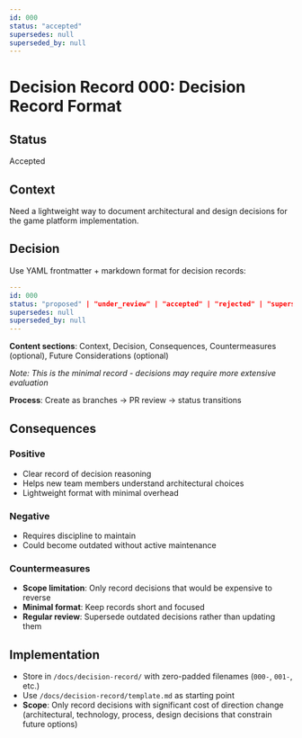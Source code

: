 ```yaml
---
id: 000
status: "accepted"
supersedes: null
superseded_by: null
---
```


# Decision Record 000: Decision Record Format

## Status

Accepted

## Context

Need a lightweight way to document architectural and design decisions for the game platform implementation.

## Decision

Use YAML frontmatter + markdown format for decision records:

```yaml
---
id: 000
status: "proposed" | "under_review" | "accepted" | "rejected" | "superseded"
supersedes: null
superseded_by: null
---
```

**Content sections**: Context, Decision, Consequences, Countermeasures (optional), Future Considerations (optional)

*Note: This is the minimal record - decisions may require more extensive evaluation*

**Process**: Create as branches → PR review → status transitions

## Consequences

### Positive

- Clear record of decision reasoning
- Helps new team members understand architectural choices
- Lightweight format with minimal overhead

### Negative

- Requires discipline to maintain
- Could become outdated without active maintenance

### Countermeasures

- **Scope limitation**: Only record decisions that would be expensive to reverse
- **Minimal format**: Keep records short and focused
- **Regular review**: Supersede outdated decisions rather than updating them

## Implementation

- Store in `/docs/decision-record/` with zero-padded filenames (`000-`, `001-`, etc.)
- Use `/docs/decision-record/template.md` as starting point
- **Scope**: Only record decisions with significant cost of direction change (architectural, technology, process, design decisions that constrain future options)
